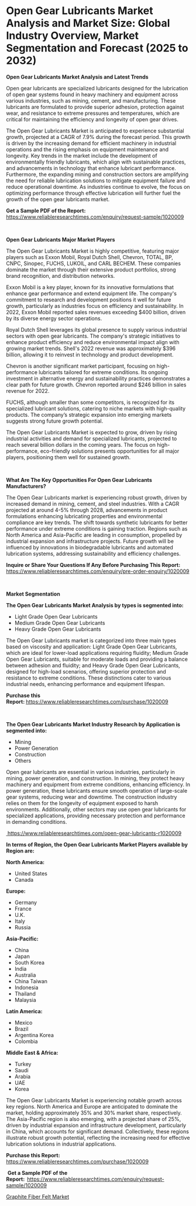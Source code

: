 <p><h1>Open Gear Lubricants Market Analysis and Market Size: Global Industry Overview, Market Segmentation and Forecast (2025 to 2032)</h1></p><p><strong>Open Gear Lubricants Market Analysis and Latest Trends</strong></p>
<p><p>Open gear lubricants are specialized lubricants designed for the lubrication of open gear systems found in heavy machinery and equipment across various industries, such as mining, cement, and manufacturing. These lubricants are formulated to provide superior adhesion, protection against wear, and resistance to extreme pressures and temperatures, which are critical for maintaining the efficiency and longevity of open gear drives.</p><p>The Open Gear Lubricants Market is anticipated to experience substantial growth, projected at a CAGR of 7.9% during the forecast period. This growth is driven by the increasing demand for efficient machinery in industrial operations and the rising emphasis on equipment maintenance and longevity. Key trends in the market include the development of environmentally friendly lubricants, which align with sustainable practices, and advancements in technology that enhance lubricant performance. Furthermore, the expanding mining and construction sectors are amplifying the need for reliable lubrication solutions to mitigate equipment failure and reduce operational downtime. As industries continue to evolve, the focus on optimizing performance through effective lubrication will further fuel the growth of the open gear lubricants market.</p></p>
<p><strong>Get a Sample PDF of the Report:&nbsp;</strong> <a href="https://www.reliableresearchtimes.com/enquiry/request-sample/1020009?utm_campaign=3315&utm_medium=2&utm_source=Github&utm_content=ia&utm_term=02042025&utm_id=open-gear-lubricants">https://www.reliableresearchtimes.com/enquiry/request-sample/1020009</a></p>
<p>&nbsp;</p>
<p><strong>Open Gear Lubricants Major Market Players</strong></p>
<p><p>The Open Gear Lubricants Market is highly competitive, featuring major players such as Exxon Mobil, Royal Dutch Shell, Chevron, TOTAL, BP, CNPC, Sinopec, FUCHS, LUKOIL, and CARL BECHEM. These companies dominate the market through their extensive product portfolios, strong brand recognition, and distribution networks.</p><p>Exxon Mobil is a key player, known for its innovative formulations that enhance gear performance and extend equipment life. The company's commitment to research and development positions it well for future growth, particularly as industries focus on efficiency and sustainability. In 2022, Exxon Mobil reported sales revenues exceeding $400 billion, driven by its diverse energy sector operations.</p><p>Royal Dutch Shell leverages its global presence to supply various industrial sectors with open gear lubricants. The company's strategic initiatives to enhance product efficiency and reduce environmental impact align with growing market trends. Shell's 2022 revenue was approximately $396 billion, allowing it to reinvest in technology and product development.</p><p>Chevron is another significant market participant, focusing on high-performance lubricants tailored for extreme conditions. Its ongoing investment in alternative energy and sustainability practices demonstrates a clear path for future growth. Chevron reported around $246 billion in sales revenue for 2022.</p><p>FUCHS, although smaller than some competitors, is recognized for its specialized lubricant solutions, catering to niche markets with high-quality products. The company’s strategic expansion into emerging markets suggests strong future growth potential.</p><p>The Open Gear Lubricants Market is expected to grow, driven by rising industrial activities and demand for specialized lubricants, projected to reach several billion dollars in the coming years. The focus on high-performance, eco-friendly solutions presents opportunities for all major players, positioning them well for sustained growth.</p></p>
<p>&nbsp;</p>
<p><strong>What Are The Key Opportunities For Open Gear Lubricants Manufacturers?</strong></p>
<p><p>The Open Gear Lubricants market is experiencing robust growth, driven by increased demand in mining, cement, and steel industries. With a CAGR projected at around 4-5% through 2028, advancements in product formulations enhancing lubricating properties and environmental compliance are key trends. The shift towards synthetic lubricants for better performance under extreme conditions is gaining traction. Regions such as North America and Asia-Pacific are leading in consumption, propelled by industrial expansion and infrastructure projects. Future growth will be influenced by innovations in biodegradable lubricants and automated lubrication systems, addressing sustainability and efficiency challenges.</p></p>
<p><strong>Inquire or Share Your Questions If Any Before Purchasing This Report:</strong> <a href="https://www.reliableresearchtimes.com/enquiry/pre-order-enquiry/1020009?utm_campaign=3315&utm_medium=2&utm_source=Github&utm_content=ia&utm_term=02042025&utm_id=open-gear-lubricants">https://www.reliableresearchtimes.com/enquiry/pre-order-enquiry/1020009</a></p>
<p>&nbsp;</p>
<p><strong>Market Segmentation</strong></p>
<p><strong>The Open Gear Lubricants Market Analysis by types is segmented into:</strong></p>
<p><ul><li>Light Grade Open Gear Lubricants</li><li>Medium Grade Open Gear Lubricants</li><li>Heavy Grade Open Gear Lubricants</li></ul></p>
<p><p>The Open Gear Lubricants market is categorized into three main types based on viscosity and application: Light Grade Open Gear Lubricants, which are ideal for lower-load applications requiring fluidity; Medium Grade Open Gear Lubricants, suitable for moderate loads and providing a balance between adhesion and fluidity; and Heavy Grade Open Gear Lubricants, designed for high-load scenarios, offering superior protection and resistance to extreme conditions. These distinctions cater to various industrial needs, enhancing performance and equipment lifespan.</p></p>
<p><strong>Purchase this Report:&nbsp;</strong><a href="https://www.reliableresearchtimes.com/purchase/1020009?utm_campaign=3315&utm_medium=2&utm_source=Github&utm_content=ia&utm_term=02042025&utm_id=open-gear-lubricants">https://www.reliableresearchtimes.com/purchase/1020009</a></p>
<p>&nbsp;</p>
<p><strong>The Open Gear Lubricants Market Industry Research by Application is segmented into:</strong></p>
<p><ul><li>Mining</li><li>Power Generation</li><li>Construction</li><li>Others</li></ul></p>
<p><p>Open gear lubricants are essential in various industries, particularly in mining, power generation, and construction. In mining, they protect heavy machinery and equipment from extreme conditions, enhancing efficiency. In power generation, these lubricants ensure smooth operation of large-scale gear systems, reducing wear and downtime. The construction industry relies on them for the longevity of equipment exposed to harsh environments. Additionally, other sectors may use open gear lubricants for specialized applications, providing necessary protection and performance in demanding conditions.</p></p>
<p><a href="https://www.reliableresearchtimes.com/open-gear-lubricants-r1020009?utm_campaign=3315&utm_medium=2&utm_source=Github&utm_content=ia&utm_term=02042025&utm_id=open-gear-lubricants">&nbsp;https://www.reliableresearchtimes.com/open-gear-lubricants-r1020009</a></p>
<p><strong>In terms of Region, the Open Gear Lubricants Market Players available by Region are:</strong></p>
<p>
    <p> <strong> North America: </strong>
        <ul>
            <li>United States</li>
            <li>Canada</li>
        </ul>
        </p> 
    <p> <strong> Europe: </strong>
        <ul>
            <li>Germany</li>
            <li>France</li>
            <li>U.K.</li>
            <li>Italy</li>
            <li>Russia</li>
        </ul>
        </p> 
    <p> <strong> Asia-Pacific: </strong>
        <ul>
            <li>China</li>
            <li>Japan</li>
            <li>South Korea</li>
            <li>India</li>
            <li>Australia</li>
            <li>China Taiwan</li>
            <li>Indonesia</li>
            <li>Thailand</li>
            <li>Malaysia</li>
        </ul>
        </p> 
    <p> <strong> Latin America: </strong>
        <ul>
            <li>Mexico</li>
            <li>Brazil</li>
            <li>Argentina Korea</li>
            <li>Colombia</li>
        </ul>
        </p> 
    <p> <strong> Middle East & Africa: </strong>
        <ul>
            <li>Turkey</li>
            <li>Saudi</li>
            <li>Arabia</li>
            <li>UAE</li>
            <li>Korea</li>
        </ul>
    </p>
    </p>
<p><p>The Open Gear Lubricants Market is experiencing notable growth across key regions. North America and Europe are anticipated to dominate the market, holding approximately 35% and 30% market share, respectively. The Asia-Pacific region is also emerging, with a projected share of 25%, driven by industrial expansion and infrastructure development, particularly in China, which accounts for significant demand. Collectively, these regions illustrate robust growth potential, reflecting the increasing need for effective lubrication solutions in industrial applications.</p></p>
<p><strong>Purchase this Report: </strong><a href="https://www.reliableresearchtimes.com/purchase/1020009?utm_campaign=3315&utm_medium=2&utm_source=Github&utm_content=ia&utm_term=02042025&utm_id=open-gear-lubricants">https://www.reliableresearchtimes.com/purchase/1020009</a></p>
<p>&nbsp;<strong>Get a Sample PDF of the Report:&nbsp;&nbsp;</strong><a href="https://www.reliableresearchtimes.com/enquiry/request-sample/1020009?utm_campaign=3315&utm_medium=2&utm_source=Github&utm_content=ia&utm_term=02042025&utm_id=open-gear-lubricants">https://www.reliableresearchtimes.com/enquiry/request-sample/1020009</a></p>
<p><strong></strong></p>
<p><p><a href="https://github.com/sderolza/Market-Research-Report-List-1/blob/main/graphite-fiber-felt-market.md?utm_campaign=3315&utm_medium=2&utm_source=Github&utm_content=ia&utm_term=02042025&utm_id=open-gear-lubricants">Graphite Fiber Felt Market</a></p></p>